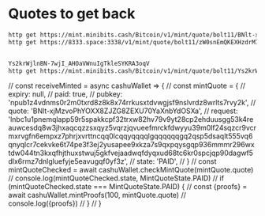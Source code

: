 # Quotes to get back

```sh
http get https://mint.minibits.cash/Bitcoin/v1/mint/quote/bolt11/BNlt-xjMzvoPhYOXX8ZJZG8ZEXU70YaXnbYdOSXa
http get https://8333.space:3338/v1/mint/quote/bolt11/zW0snEmQKEXHzdrM7RacdrPfDsx6Pj1E0SLeimRB


Ys2krWjlnBN-7wjI_AHOaVWnuIgTkleSYKRA3oqV
http get https://mint.minibits.cash/Bitcoin/v1/mint/quote/bolt11/Ys2krWjlnBN-7wjI_AHOaVWnuIgTkleSYKRA3oqV
```


  // const receiveMinted = async cashuWallet => {
  //   const mintQuote = {
  //     expiry: null,
  //     paid: true,
  //     pubkey: 'npub1z4vdnms0r2m0txrd8z8k8x74rrkusxtdvwgjsf9nslvrdz8wrlts7rvy2k',
  //     quote: 'BNlt-xjMzvoPhYOXX8ZJZG8ZEXU70YaXnbYdOSXa',
  //     request: 'lnbc1u1pnemqlapp59r5spakkcpf32trxw82hv79v9yt28cp2ehduusgg53k4reauwcesdq8w3jhxaqcqzzsxqyz5vqrzjqvueefmrckfdwyyu39m0lf24sqzcr9vcrmxrvgfn6empxz7phrjxvrttncqq0lcqqyqqqqlgqqqqqqgq2qsp5dsaqlt555vq6qnyqlcr7cekvke6t74pe3f3ej2yusapee9xkza7s9qxpqysgqp936mmmr296wxtdw044tn3kxqfhjthuxstwuj5gkfvejaadwqfdyqxud68tc6kr0spcjqp90dagwf5dlx6rmz7dnlgluefyje5eavugqf0yf3z',
  //     state: 'PAID',
  //   }
  //   const mintQuoteChecked = await cashuWallet.checkMintQuote(mintQuote.quote)
  //   console.log(mintQuoteChecked.state, MintQuoteState.PAID)
  //   if (mintQuoteChecked.state === MintQuoteState.PAID) {
  //     const {proofs} = await cashuWallet.mintProofs(100, mintQuote.quote)
  //     console.log({proofs})
  //   }
  // }
